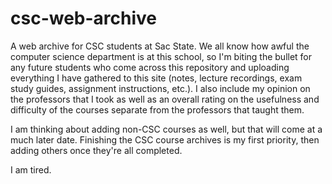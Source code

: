 # csc-web-archive

A web archive for CSC students at Sac State. We all know how awful the computer science department is at this school, so I'm biting the bullet for any future students who come across this repository and uploading everything I have gathered to this site (notes, lecture recordings, exam study guides, assignment instructions, etc.). I also include my opinion on the professors that I took as well as an overall rating on the usefulness and difficulty of the courses separate from the professors that taught them.

I am thinking about adding non-CSC courses as well, but that will come at a much later date. Finishing the CSC course archives is my first priority, then adding others once they're all completed.

I am tired.
